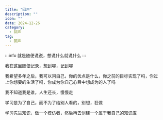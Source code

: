 ```yaml
---
title: "回声"
description: ""
icon: ""
date: 2024-12-26
category:
  - 回声
tag:
  - 回声
---
```


:::info
就是随便说说，想说什么就说什么
:::



我在这里随便记录，想到哪，记到哪

我希望多年之后，我可以问自己，你的优点是什么，你之前的目标实现了吗，你过上你想要的生活了吗，你成为你自己心目中想成为的人了吗

我不知道我是谁，人生还长，慢慢走

学习是为了自己，而不为了给别人看的，别想，狂做

学习先进知识，做一个模仿者，然后再去创建一个属于我自己的知识库
